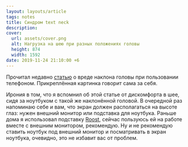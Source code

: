 ```yaml
---
layout: layouts/article
tags: notes
title: Синдром text neck
description:
cover:
  url: assets/cover.png
  alt: Нагрузка на шею при разных положениях головы
  height: 874
  width: 1592
date: 2019-11-24 21:10:00 +6
---
```

Прочитал недавно [статью](https://multimedia.scmp.com/lifestyle/article/2183329/text-neck/) о вреде наклона головы при пользовании телефоном. Прикреплённая картинка говорит сама за себя.

Ирония в том, что я вспомнил об этой статье от дискомфорта в шее, сидя за ноутбуком с такой же наклонённой головой. В очередной раз напоминаю себе и вам, что экран должен располагаться на высоте глаз: нужен внешний монитор или подставка для ноутбука. Раньше дома я использовал подставку [Roost](https://www.therooststand.com), сейчас пользуюсь ей на работе вместе с внешним монитором, рекомендую. Ну и не рекомендую ставить ноутбук под внешний монитор и посматривать в экран ноутбука, очевидно, это не избавит вас от проблем.
